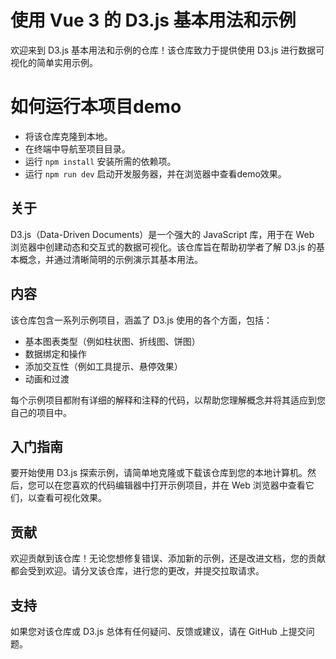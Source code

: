 # 使用 Vue 3 的 D3.js 基本用法和示例

欢迎来到 D3.js 基本用法和示例的仓库！该仓库致力于提供使用 D3.js 进行数据可视化的简单实用示例。

# 如何运行本项目demo

- 将该仓库克隆到本地。
- 在终端中导航至项目目录。
- 运行 `npm install` 安装所需的依赖项。
- 运行 `npm run dev` 启动开发服务器，并在浏览器中查看demo效果。

## 关于

D3.js（Data-Driven Documents）是一个强大的 JavaScript 库，用于在 Web 浏览器中创建动态和交互式的数据可视化。该仓库旨在帮助初学者了解 D3.js 的基本概念，并通过清晰简明的示例演示其基本用法。

## 内容

该仓库包含一系列示例项目，涵盖了 D3.js 使用的各个方面，包括：

- 基本图表类型（例如柱状图、折线图、饼图）
- 数据绑定和操作
- 添加交互性（例如工具提示、悬停效果）
- 动画和过渡

每个示例项目都附有详细的解释和注释的代码，以帮助您理解概念并将其适应到您自己的项目中。

## 入门指南

要开始使用 D3.js 探索示例，请简单地克隆或下载该仓库到您的本地计算机。然后，您可以在您喜欢的代码编辑器中打开示例项目，并在 Web 浏览器中查看它们，以查看可视化效果。

## 贡献

欢迎贡献到该仓库！无论您想修复错误、添加新的示例，还是改进文档，您的贡献都会受到欢迎。请分叉该仓库，进行您的更改，并提交拉取请求。

## 支持

如果您对该仓库或 D3.js 总体有任何疑问、反馈或建议，请在 GitHub 上提交问题。
